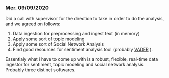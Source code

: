 ### Mer. 09/09/2020
Did a call with supervisor for the direction to take in order to do the analysis, and we agreed on follows:
1. Data ingestion for preprocessing and ingest text (in memory)
2. Apply some sort of topic modeling 
3. Apply some sort of Social Network Analysis
4. Find good resources for sentiment analysis tool (probably [VADER](http://comp.social.gatech.edu/papers/icwsm14.vader.hutto.pdf) ). 

Essentialy what i have to come up with is a robust, flexible, real-time data ingestor for sentiment, topic modeling and social network analysis. 
Probably three distinct softwares.
